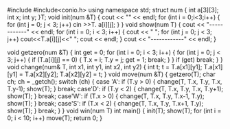 #include<iostream>
#include<conio.h>
using namespace std;
struct num
{
	int a[3][3];
	int x;
	int y;
}T;
void init(num &T)
{
	cout << "" << endl;
	for (int i = 0;i<3;i++)
	{
		for (int j = 0; j < 3; j++)
			cin >>T. a[i][j];
	}
}
void show(num T)
{
	cout << "------------" << endl;
	for (int i = 0; i < 3; i++)
	{
		cout << "  ";
		for (int j = 0; j < 3; j++)
			cout<<T.a[i][j]<<"  ";
		cout << endl;
	}
	cout << "------------" << endl;
}

void getzero(num &T)
{
	int get = 0;
	for (int i = 0; i < 3; i++)
	{
		for (int j = 0; j < 3; j++)
		{
			if (T.a[i][j] == 0)
			{
				T.x = i;
				T.y = j;
				get = 1;
				break;
			}
		}
		if (get)
			break;
	}
}
void change(num& T, int x1, int y1, int x2, int y2)
{
	int t;
	t = T.a[x1][y1];
	T.a[x1][y1] = T.a[x2][y2];
	T.a[x2][y2] = t;
}
void move(num &T)
{
	getzero(T);
	char ch;
	ch = _getch();
	switch (ch)
	{
	case 'A':
		if (T.y > 0)
		{
			change(T, T.x, T.y, T.x, T.y-1);
			show(T);
		}
		break;
	case'D':
		if (T.y < 2)
		{
			change(T, T.x, T.y, T.x, T.y+1);
			show(T);
		}
		break;
	case'W':
		if (T.x > 0)
		{
			change(T, T.x, T.y, T.x-1, T.y);
			show(T);
		}
		break;
	case'S':
		if (T.x < 2)
		{
			change(T, T.x, T.y, T.x+1, T.y);
			show(T);
		}
		break;
	}
}
void win(num T)
int main()
{
	init(T);
	show(T);
	for (int i = 0; i < 10; i++)
		move(T);
	return 0;
}
